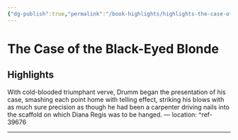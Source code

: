 ```yaml
---
{"dg-publish":true,"permalink":"/book-highlights/highlights-the-case-of-the-black-eyed-blonde/","dgHomeLink":true,"dgPassFrontmatter":false}
---
```


# The Case of the Black-Eyed Blonde
## Highlights
With cold-blooded triumphant verve, Drumm began the presentation of his case, smashing each point home with telling effect, striking his blows with as much sure precision as though he had been a carpenter driving nails into the scaffold on which Diana Regis was to be hanged. — location: []() ^ref-39676

---

